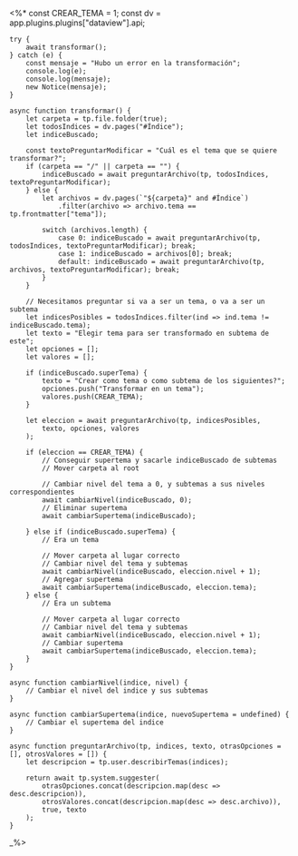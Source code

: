 <%*
    const CREAR_TEMA = 1;
    const dv = app.plugins.plugins["dataview"].api;

    try {
        await transformar();
    } catch (e) {
        const mensaje = "Hubo un error en la transformación";
        console.log(e);
        console.log(mensaje);
        new Notice(mensaje);
    }

    async function transformar() {
        let carpeta = tp.file.folder(true);
        let todosIndices = dv.pages("#Índice");
        let indiceBuscado;
        
        const textoPreguntarModificar = "Cuál es el tema que se quiere transformar?";
        if (carpeta == "/" || carpeta == "") {
            indiceBuscado = await preguntarArchivo(tp, todosIndices, textoPreguntarModificar);
        } else {
            let archivos = dv.pages(`"${carpeta}" and #Índice`)
                .filter(archivo => archivo.tema == tp.frontmatter["tema"]);
            
            switch (archivos.length) {
                case 0: indiceBuscado = await preguntarArchivo(tp, todosIndices, textoPreguntarModificar); break;
                case 1: indiceBuscado = archivos[0]; break;
                default: indiceBuscado = await preguntarArchivo(tp, archivos, textoPreguntarModificar); break;
            }
        }    
    
        // Necesitamos preguntar si va a ser un tema, o va a ser un subtema
        let indicesPosibles = todosIndices.filter(ind => ind.tema != indiceBuscado.tema);
        let texto = "Elegir tema para ser transformado en subtema de este";
        let opciones = [];
        let valores = [];

        if (indiceBuscado.superTema) {
            texto = "Crear como tema o como subtema de los siguientes?";
            opciones.push("Transformar en un tema");
            valores.push(CREAR_TEMA);
        }

        let eleccion = await preguntarArchivo(tp, indicesPosibles,
            texto, opciones, valores
        );

        if (eleccion == CREAR_TEMA) {
            // Conseguir supertema y sacarle indiceBuscado de subtemas
            // Mover carpeta al root

            // Cambiar nivel del tema a 0, y subtemas a sus niveles correspondientes
            await cambiarNivel(indiceBuscado, 0);
            // Eliminar supertema
            await cambiarSupertema(indiceBuscado);

        } else if (indiceBuscado.superTema) {
            // Era un tema

            // Mover carpeta al lugar correcto
            // Cambiar nivel del tema y subtemas
            await cambiarNivel(indiceBuscado, eleccion.nivel + 1);
            // Agregar supertema
            await cambiarSupertema(indiceBuscado, eleccion.tema);
        } else {
            // Era un subtema

            // Mover carpeta al lugar correcto
            // Cambiar nivel del tema y subtemas
            await cambiarNivel(indiceBuscado, eleccion.nivel + 1);
            // Cambiar supertema
            await cambiarSupertema(indiceBuscado, eleccion.tema);
        }
    }

    async function cambiarNivel(indice, nivel) {
        // Cambiar el nivel del indice y sus subtemas
    }

    async function cambiarSupertema(indice, nuevoSupertema = undefined) {
        // Cambiar el supertema del indice
    }

    async function preguntarArchivo(tp, indices, texto, otrasOpciones = [], otrosValores = []) {
        let descripcion = tp.user.describirTemas(indices);
    
        return await tp.system.suggester(
            otrasOpciones.concat(descripcion.map(desc => desc.descripcion)),
            otrosValores.concat(descripcion.map(desc => desc.archivo)),
            true, texto
        );
    }
    
_%>